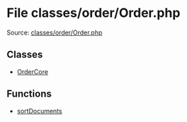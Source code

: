 File classes/order/Order.php
=========

Source: [classes/order/Order.php](https://github.com/PrestaShop/PrestaShop/blob/1.5.6.3/classes/order/Order.php)


Classes
-------

* [OrderCore](class.OrderCore.md)

Functions
---------

* [sortDocuments](function.sortDocuments.md)
